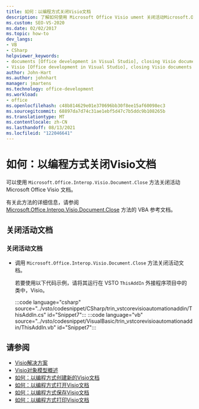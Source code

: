 ```yaml
---
title: 如何：以编程方式关闭Visio文档
description: 了解如何使用 Microsoft Office Visio ument 关闭活动Microsoft.Office.Interop.Visio.Doc文档。Close 方法。
ms.custom: SEO-VS-2020
ms.date: 02/02/2017
ms.topic: how-to
dev_langs:
- VB
- CSharp
helpviewer_keywords:
- documents [Office development in Visual Studio], closing Visio documents
- Visio [Office development in Visual Studio], closing Visio documents
author: John-Hart
ms.author: johnhart
manager: jmartens
ms.technology: office-development
ms.workload:
- office
ms.openlocfilehash: c48b814629e01e370696bb30f8ee15af60098ec3
ms.sourcegitcommit: 68897da7d74c31ae1ebf5d47c7b5ddc9b108265b
ms.translationtype: MT
ms.contentlocale: zh-CN
ms.lasthandoff: 08/13/2021
ms.locfileid: "122046641"
---
```

# <a name="how-to-programmatically-close-visio-documents"></a>如何：以编程方式关闭Visio文档
  可以使用 `Microsoft.Office.Interop.Visio.Document.Close` 方法关闭活动 Microsoft Office Visio 文档。

 有关此方法的详细信息，请参阅 [Microsoft.Office.Interop.Visio.Document.Close](/office/vba/api/Visio.Document.Close) 方法的 VBA 参考文档。

## <a name="close-the-active-document"></a>关闭活动文档

### <a name="to-close-the-active-document"></a>关闭活动文档

- 调用 `Microsoft.Office.Interop.Visio.Document.Close` 方法关闭活动文档。

     若要使用以下代码示例，请将其运行在 VSTO `ThisAddIn` 外接程序项目中的 类中，Visio。

     :::code language="csharp" source="../vsto/codesnippet/CSharp/trin_vstcorevisioautomationaddin/ThisAddIn.cs" id="Snippet7":::
     :::code language="vb" source="../vsto/codesnippet/VisualBasic/trin_vstcorevisioautomationaddin/ThisAddIn.vb" id="Snippet7":::

## <a name="see-also"></a>请参阅
- [Visio解决方案](../vsto/visio-solutions.md)
- [Visio对象模型概述](../vsto/visio-object-model-overview.md)
- [如何：以编程方式创建新的Visio文档](../vsto/how-to-programmatically-create-new-visio-documents.md)
- [如何：以编程方式打开Visio文档](../vsto/how-to-programmatically-open-visio-documents.md)
- [如何：以编程方式保存Visio文档](../vsto/how-to-programmatically-save-visio-documents.md)
- [如何：以编程方式打印Visio文档](../vsto/how-to-programmatically-print-visio-documents.md)
